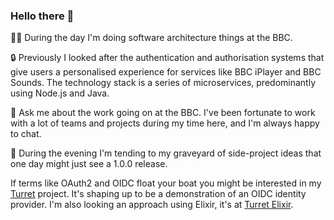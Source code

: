 ### Hello there 👋

👨‍💻 During the day I'm doing software architecture things at the BBC.

🔒 Previously I looked after the authentication and authorisation systems that give users a personalised experience for services like BBC iPlayer and BBC Sounds. The technology stack is a series of microservices, predominantly using Node.js and Java.

💬 Ask me about the work going on at the BBC. I've been fortunate to work with a lot of teams and projects during my time here, and I'm always happy to chat.

🙈 During the evening I'm tending to my graveyard of side-project ideas that one day might just see a 1.0.0 release.

If terms like OAuth2 and OIDC float your boat you might be interested in my [Turret](https://github.com/rosswilson/turret) project. It's shaping up to be a demonstration of an OIDC identity provider. I'm also looking an approach using Elixir, it's at [Turret Elixir](https://github.com/rosswilson/turret-elixir).

<!--
**rosswilson/rosswilson** is a ✨ _special_ ✨ repository because its `README.md` (this file) appears on your GitHub profile.

Here are some ideas to get you started:

- 🔭 I’m currently working on ...
- 🌱 I’m currently learning ...
- 👯 I’m looking to collaborate on ...
- 🤔 I’m looking for help with ...
- 
- 📫 How to reach me: ...
- 😄 Pronouns: ...
- ⚡ Fun fact: ...
-->
